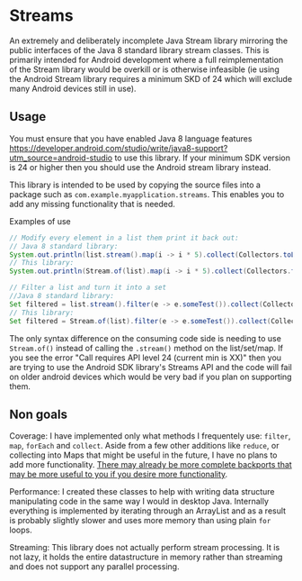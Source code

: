 # Streams

An extremely and deliberately incomplete Java Stream library mirroring the public interfaces of the Java 8 standard library stream classes. This is primarily intended for Android development where a full reimplementation of the Stream library would be overkill or is otherwise infeasible (ie using the Android Stream library requires a minimum SKD of 24 which will exclude many Android devices still in use).

## Usage

You must ensure that you have enabled Java 8 language features https://developer.android.com/studio/write/java8-support?utm_source=android-studio to use this library. If your minimum SDK version is 24 or higher then you should use the Android stream library instead.

This library is intended to be used by copying the source files into a package such as `com.example.myapplication.streams`. This enables you to add any missing functionality that is needed.

Examples of use
```java
// Modify every element in a list them print it back out:
// Java 8 standard library:
System.out.println(list.stream().map(i -> i * 5).collect(Collectors.toList()));
// This library:
System.out.println(Stream.of(list).map(i -> i * 5).collect(Collectors.toList()));

// Filter a list and turn it into a set
//Java 8 standard library:
Set filtered = list.stream().filter(e -> e.someTest()).collect(Collectors.toSet());
// This library:
Set filtered = Stream.of(list).filter(e -> e.someTest()).collect(Collectors.toSet());
```
The only syntax difference on the consuming code side is needing to use `Stream.of()` instead of calling the `.stream()` method on the list/set/map. If you see the error "Call requires API level 24 (current min is XX)" then you are trying to use the Android SDK library's Streams API and the code will fail on older android devices which would be very bad if you plan on supporting them.

## Non goals

Coverage: I have implemented only what methods I frequentely use: `filter`, `map`, `forEach` and `collect`. Aside from a few other additions like `reduce`, or collecting into Maps that might be useful in the future, I have no plans to add more functionality. [There may already be more complete backports that may be more useful to you if you desire more functionality](https://stackoverflow.com/questions/39515035/is-it-possible-to-use-the-java-8-stream-api-on-android-api-24).

Performance: I created these classes to help with writing data structure manipulating code in the same way I would in desktop Java. Internally everything is implemented by iterating through an ArrayList and as a result is probably slightly slower and uses more memory than using plain `for` loops.

Streaming: This library does not actually perform stream processing. It is not lazy, it holds the entire datastructure in memory rather than streaming and does not support any parallel processing.

